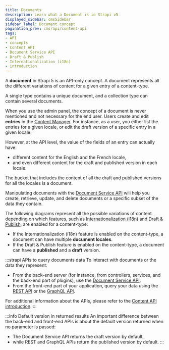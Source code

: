 ```yaml
---
title: Documents
description: Learn what a Document is in Strapi v5
displayed_sidebar: cmsSidebar
sidebar_label: Document concept
pagination_prev: cms/api/content-api
tags:
- API
- concepts
- Content API
- Document Service API
- Draft & Publish
- Internationalization (i18n)
- introduction
---
```


<div className="document-concept-page custom-mermaid-layout">

A **document** in Strapi 5 is an API-only concept. A document represents all the different variations of content for a given entry of a content-type.

A single type contains a unique document, and a collection type can contain several documents.

When you use the admin panel, the concept of a document is never mentioned and not necessary for the end user. Users create and edit **entries** in the [Content Manager](/cms/features/content-manager). For instance, as a user, you either list the entries for a given locale, or edit the draft version of a specific entry in a given locale.

However, at the API level, the value of the fields of an entry can actually have:

- different content for the English and the French locale,
- and even different content for the draft and published version in each locale.

The bucket that includes the content of all the draft and published versions for all the locales is a document.

Manipulating documents with the [Document Service API](/cms/api/document-service) will help you create, retrieve, update, and delete documents or a specific subset of the data they contain.

The following diagrams represent all the possible variations of content depending on which features, such as [Internationalization (i18n)](/cms/features/internationalization) and [Draft & Publish](/cms/features/draft-and-publish), are enabled for a content-type:

<Tabs className="tabs--allow-multiline">
<TabItem value="document-only" label="Neither i18n nor Draft & Publish enabled">

<MermaidWithFallback
    chartFile="/diagrams/document.mmd"
    fallbackImage="/img/assets/diagrams/document.png"
    fallbackImageDark="/img/assets/diagrams/document_DARK.png"
    alt="Document diagram (no Draft & Publish, no i18n)"
/>

</TabItem>

<TabItem value="dandp-only" label="Only Draft & Publish enabled">

<MermaidWithFallback
    chartFile="/diagrams/document-draft.mmd"
    fallbackImage="/img/assets/diagrams/document-draft.png"
    fallbackImageDark="/img/assets/diagrams/document-draft_DARK.png"
    alt="Document diagram (only Draft & Publish, no i18n)"
/>

</TabItem>

<TabItem value="i18n-only" label="Only i18n enabled">

<MermaidWithFallback
    chartFile="/diagrams/document-locales.mmd"
    fallbackImage="/img/assets/diagrams/document-locales.png"
    fallbackImageDark="/img/assets/diagrams/document-locales_DARK.png"
    alt="Document diagram (only Draft & Publish, no i18n)"
/>

</TabItem>

<TabItem value="i18n-and-dandp" label="i18n + Draft & Publish enabled" default>

<MermaidWithFallback
    chartFile="/diagrams/document-draft-locales.mmd"
    fallbackImage="/img/assets/diagrams/document-draft-locales.png"
    fallbackImageDark="/img/assets/diagrams/document-draft-locales_DARK.png"
    alt="Document diagram (only Draft & Publish, no i18n)"
/>

</TabItem>
</Tabs>

- If the Internationalization (i18n) feature is enabled on the content-type, a document can have multiple **document locales**.
- If the Draft & Publish feature is enabled on the content-type, a document can have a **published** and a **draft** version.

:::strapi APIs to query documents data
To interact with documents or the data they represent:

  - From the back-end server (for instance, from controllers, services, and the back-end part of plugins), use the [Document Service API](/cms/api/document-service).
  - From the front-end part of your application, query your data using the [REST API](/cms/api/rest) or the [GraphQL API](/cms/api/graphql).

For additional information about the APIs, please refer to the [Content API introduction](/cms/api/content-api).
:::

:::info Default version in returned results
An important difference between the back-end and front-end APIs is about the default version returned when no parameter is passed:
- The Document Service API returns the draft version by default,
- while REST and GraphQL APIs return the published version by default.
:::

</div>
